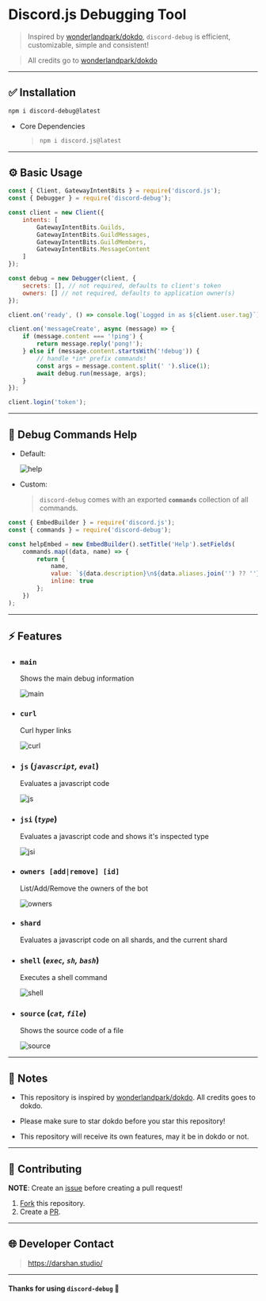 # Discord.js Debugging Tool

> Inspired by [wonderlandpark/dokdo](https://github.com/wonderlandpark/dokdo), `discord-debug` is efficient, customizable, simple and consistent!

> All credits go to [wonderlandpark/dokdo](https://github.com/wonderlandpark/dokdo)

---

## ✅ Installation

```bash
npm i discord-debug@latest
```

-   Core Dependencies
    > ```bash
    > npm i discord.js@latest
    > ```

---

## ⚙️ Basic Usage

```js
const { Client, GatewayIntentBits } = require('discord.js');
const { Debugger } = require('discord-debug');

const client = new Client({
    intents: [
        GatewayIntentBits.Guilds,
        GatewayIntentBits.GuildMessages,
        GatewayIntentBits.GuildMembers,
        GatewayIntentBits.MessageContent
    ]
});

const debug = new Debugger(client, {
    secrets: [], // not required, defaults to client's token
    owners: [] // not required, defaults to application owner(s)
});

client.on('ready', () => console.log(`Logged in as ${client.user.tag}`));

client.on('messageCreate', async (message) => {
    if (message.content === '!ping') {
        return message.reply('pong!');
    } else if (message.content.startsWith('!debug')) {
        // handle *in* prefix commands!
        const args = message.content.split(' ').slice(1);
        await debug.run(message, args);
    }
});

client.login('token');
```

---

## 📜 Debug Commands Help

-   Default:

    ![help](./assets/help.png)

-   Custom:
    > `discord-debug` comes with an exported **`commands`** collection of all commands.

```js
const { EmbedBuilder } = require('discord.js');
const { commands } = require('discord-debug');

const helpEmbed = new EmbedBuilder().setTitle('Help').setFields(
    commands.map((data, name) => {
        return {
            name,
            value: `${data.description}\n${data.aliases.join('') ?? ''}`,
            inline: true
        };
    })
);
```

---

## ⚡️ Features

-   ### `main`

    Shows the main debug information

    ![main](assets/main.png)

-   ### `curl`

    Curl hyper links

    ![curl](assets/curl.png)

-   ### `js` (_`javascript`, `eval`_)

    Evaluates a javascript code

    ![js](assets/js.png)

-   ### `jsi` (_`type`_)

    Evaluates a javascript code and shows it's inspected type

    ![jsi](assets/jsi.png)

-   ### `owners [add|remove] [id]`

    List/Add/Remove the owners of the bot

    ![owners](assets/owners.png)

-   ### `shard`
    Evaluates a javascript code on all shards, and the current shard
-   ### `shell` (_`exec`, `sh`, `bash`_)

    Executes a shell command

    ![shell](assets/shell.png)

-   ### `source` (_`cat`, `file`_)

    Shows the source code of a file

    ![source](assets/source.png)

---

## 📃 Notes

-   This repository is inspired by [wonderlandpark/dokdo](https://github.com/wonderlandpark/dokdo). All credits goes to dokdo.
-   Please make sure to star dokdo before you star this repository!

-   This repository will receive its own features, may it be in dokdo or not.

---

## 💫 Contributing

**NOTE**: Create an [issue](https://github.com/Dqrshan/discord-debug/issues) before creating a pull request!

1. [Fork](https://github.com/Dqrshan/discord-debug/fork) this repository.
2. Create a [PR](https://github.com/Dqrshan/discord-debug/pulls).

---

## 🌐 Developer Contact

> https://darshan.studio/

---

#### Thanks for using `discord-debug` 💓
